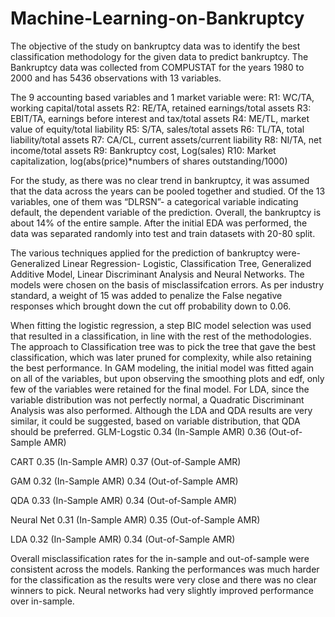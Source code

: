 # Machine-Learning-on-Bankruptcy

The objective of the study on bankruptcy data was to identify the best classification methodology for the given data to predict bankruptcy. The Bankruptcy data was collected from COMPUSTAT for the years 1980 to 2000 and has 5436 observations with 13 variables. 

The 9 accounting based variables and 1 market variable were: 
R1: WC/TA, working capital/total assets 
R2: RE/TA, retained earnings/total assets 
R3: EBIT/TA, earnings before interest and tax/total assets 
R4: ME/TL, market value of equity/total liability 
R5: S/TA, sales/total assets 
R6: TL/TA, total liability/total assets 
R7: CA/CL, current assets/current liability 
R8: NI/TA, net income/total assets 
R9: Bankruptcy cost, Log(sales) 
R10: Market capitalization, log(abs(price)*numbers of shares outstanding/1000) 

For the study, as there was no clear trend in bankruptcy, it was assumed that the data across the years can be pooled together and studied. Of the 13 variables, one of them was “DLRSN”- a categorical variable indicating default, the dependent variable of the prediction. Overall, the bankruptcy is about 14% of the entire sample. After the initial EDA was performed, the data was separated randomly into test and train datasets with 20-80 split. 

The various techniques applied for the prediction of bankruptcy were- Generalized Linear Regression- Logistic, Classification Tree, Generalized Additive Model, Linear Discriminant Analysis and Neural Networks. The models were chosen on the basis of misclassifcation errors. As per industry standard, a weight of 15 was added to penalize the False negative responses which brought down the cut off probability down to 0.06.  

When fitting the logistic regression, a step BIC model selection was used that resulted in a classification, in line with the rest of the methodologies. The approach to Classification tree was to pick the tree that gave the best classification, which was later pruned for complexity, while also retaining the best performance. In GAM modeling, the initial model was fitted again on all of the variables, but upon observing the smoothing plots and edf, only few of the variables were retained for the final model. For LDA, since the variable distribution was not perfectly normal, a Quadratic Discriminant Analysis was also performed. Although the LDA and QDA results are very similar, it could be suggested, based on variable distribution, that QDA should be preferred.
GLM-Logstic	0.34 (In-Sample AMR)	0.36 (Out-of-Sample AMR)

CART	0.35 (In-Sample AMR)	0.37 (Out-of-Sample AMR)

GAM	0.32 (In-Sample AMR)	0.34 (Out-of-Sample AMR)

QDA	0.33 (In-Sample AMR)	0.34 (Out-of-Sample AMR)

Neural Net	0.31 (In-Sample AMR)	0.35 (Out-of-Sample AMR)

LDA	0.32 (In-Sample AMR)	0.34 (Out-of-Sample AMR)

Overall misclassification rates for the in-sample and out-of-sample were consistent across the models. Ranking the performances was much harder for the classification as the results were very close and there was no clear winners to pick. Neural networks had very slightly improved performance over in-sample. 
